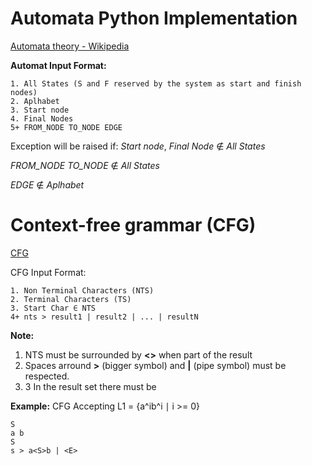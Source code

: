 # Automata Python Implementation
[Automata theory - Wikipedia](https://en.wikipedia.org/wiki/Automata_theory)

**Automat Input Format:**
```
1. All States (S and F reserved by the system as start and finish nodes)
2. Aplhabet
3. Start node
4. Final Nodes
5+ FROM_NODE TO_NODE EDGE
```
Exception will be raised if:
*Start node*, *Final Node* ∉ *All States*

*FROM_NODE* *TO_NODE* ∉ *All States*

*EDGE* ∉ *Aplhabet*


# Context-free grammar (CFG)
[CFG](https://en.wikipedia.org/wiki/Context-free_grammar)

CFG Input Format:
```
1. Non Terminal Characters (NTS)
2. Terminal Characters (TS)
3. Start Char ∈ NTS
4+ nts > result1 | result2 | ... | resultN
```
**Note:** 
1. NTS must be surrounded by **<>** when part of the result
2. Spaces arround **>** (bigger symbol) and **|** (pipe symbol) must be respected.
3. 3 In the result set there must be 

**Example:**
CFG Accepting L1 = {a^ib^i ∣ i >= 0}
```
S
a b
S
s > a<S>b | <E>
```
